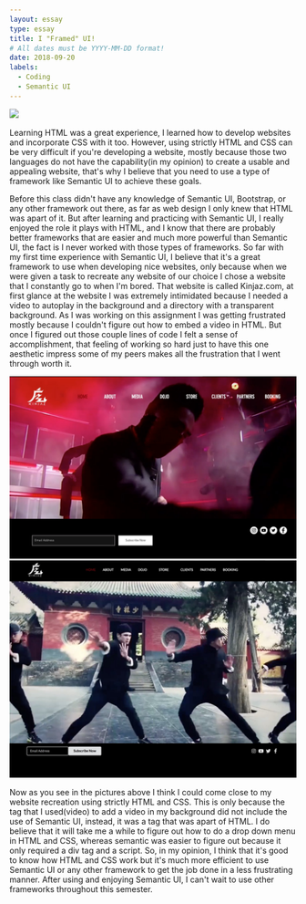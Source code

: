 ```yaml
---
layout: essay
type: essay
title: I "Framed" UI!
# All dates must be YYYY-MM-DD format!
date: 2018-09-20
labels:
  - Coding
  - Semantic UI
---
```

<div class="ui image">
  <img src="https://react.semantic-ui.com/logo.png">
</div>

Learning HTML was a great experience, I learned how to develop websites and incorporate CSS with it too. However, using strictly HTML and CSS can be very difficult if you're developing a website, mostly because those two languages do not have the capability(in my opinion) to create a usable and appealing website, that's why I believe that you need to use a type of framework like Semantic UI to achieve these goals.

Before this class didn't have any knowledge of Semantic UI, Bootstrap, or any other framework out there, as far as web design I only knew that HTML was apart of it. But after learning and practicing with Semantic UI, I really enjoyed the role it plays with HTML, and I know that there are probably better frameworks that are easier and much more powerful than Semantic UI, the fact is I never worked with those types of frameworks. So far with my first time experience with Semantic UI, I believe that it's a great framework to use when developing nice websites, only because when we were given a task to recreate any website of our choice I chose a website that I constantly go to when I'm bored. That website is called Kinjaz.com, at first glance at the website I was extremely intimidated because I needed a video to autoplay in the background and a directory with a transparent background. As I was working on this assignment I was getting frustrated mostly because I couldn't figure out how to embed a video in HTML. But once I figured out those couple lines of code I felt a sense of accomplishment, that feeling of working so hard just to have this one aesthetic impress some of my peers makes all the frustration that I went through worth it.

<div class="ui two column grid container">
  <div class="column">
    <img class="ui big image" src="../images/Original Website.jpg">
  </div>
  
  <div class="column">
    <img class="ui big image" src="../images/My Re-Creation.jpg">
  </div>
</div>

Now as you see in the pictures above I think I could come close to my website recreation using strictly HTML and CSS. This is only because the tag that I used(video) to add a video in my background did not include the use of Semantic UI, instead, it was a tag that was apart of HTML. I do believe that it will take me a while to figure out how to do a drop down menu in HTML and CSS, whereas semantic was easier to figure out because it only required a div tag and a script. So, in my opinion, I think that it's good to know how HTML and CSS work but it's much more efficient to use Semantic UI or any other framework to get the job done in a less frustrating manner. After using and enjoying Semantic UI, I can't wait to use other frameworks throughout this semester.
